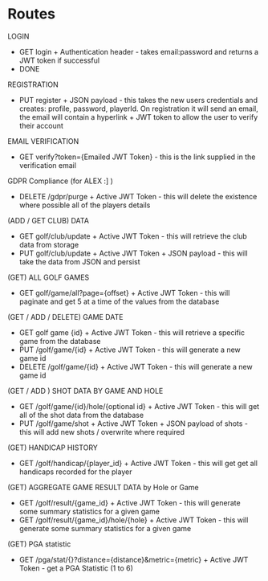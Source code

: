 # Routes

LOGIN
* GET login + Authentication header - takes email:password and returns a JWT token if successful
* DONE

REGISTRATION
* PUT register + JSON payload - this takes the new users credentials and creates: profile, password, playerId. On registration it will send an email, the email will contain a hyperlink + JWT token to allow the user to verify their account

EMAIL VERIFICATION
* GET verify?token={Emailed JWT Token} - this is the link supplied in the verification email

GDPR Compliance (for ALEX :] )
* DELETE /gdpr/purge + Active JWT Token - this will delete the existence where possible all of the players details

(ADD / GET CLUB) DATA
* GET golf/club/update + Active JWT Token - this will retrieve the club data from storage
* PUT golf/club/update + Active JWT Token + JSON payload - this will take the data from JSON and persist

(GET) ALL GOLF GAMES
* GET golf/game/all?page={offset}  + Active JWT Token - this will paginate and get 5 at a time of the values from the database

(GET / ADD / DELETE) GAME DATE
* GET golf game {id} + Active JWT Token - this will retrieve a specific game from the database
* PUT /golf/game/{id} + Active JWT Token - this will generate a new game id
* DELETE /golf/game/{id} + Active JWT Token - this will generate a new game id

(GET / ADD ) SHOT DATA BY GAME AND HOLE
* GET /golf/game/{id}/hole/{optional id} + Active JWT Token - this will get all of the shot data from the database
* PUT /golf/game/shot + Active JWT Token + JSON payload of shots - this will add new shots / overwrite where required

(GET) HANDICAP HISTORY
* GET /golf/handicap/{player_id} + Active JWT Token - this will get get all handicaps recorded for the player

(GET) AGGREGATE GAME RESULT DATA by Hole or Game
* GET /golf/result/{game_id} + Active JWT Token - this will generate some summary statistics for a given game
* GET /golf/result/{game_id}/hole/{hole} + Active JWT Token - this will generate some summary statistics for a given game

(GET) PGA statistic
* GET /pga/stat/{}?distance={distance}&metric={metric} + Active JWT Token - get a PGA Statistic (1 to 6)

